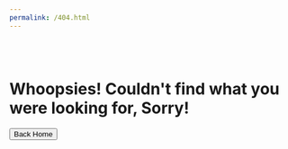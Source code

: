 ```yaml
---
permalink: /404.html
---
```


<html>
  <head>
     <link rel="stylesheet" href="leo.css">
     <title>Leo's 404 Page</title>
  </head>
  <body>
    <br>
    <br>
    <h1>Whoopsies! Couldn't find what you were looking for, Sorry!</h1>
    <a href="index.html"><button>Back Home</button></a>
  </body>
</html>
